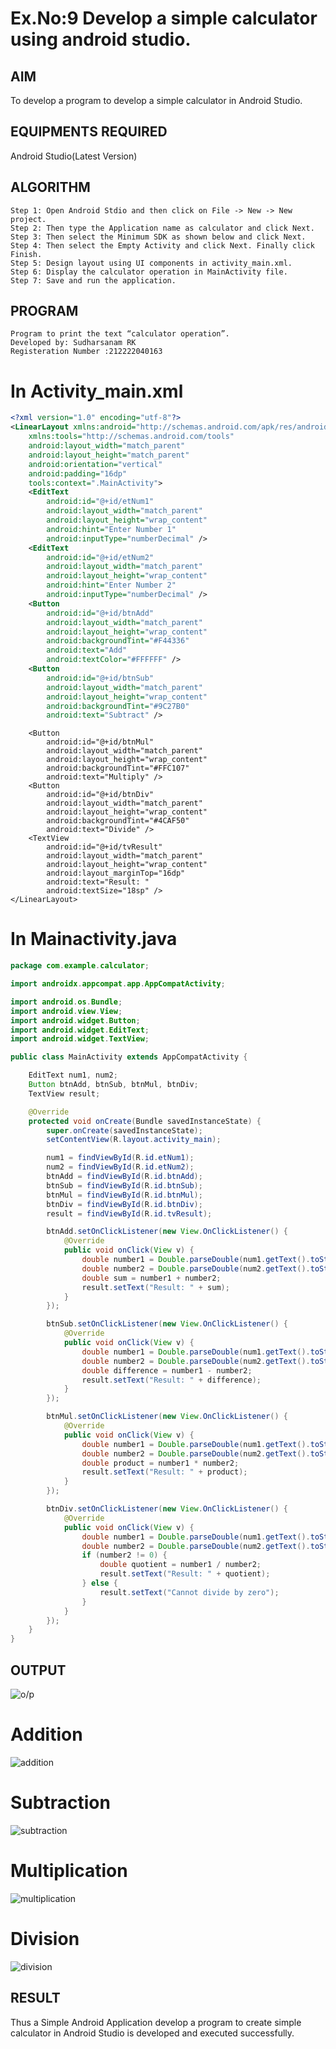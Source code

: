 # Ex.No:9 Develop a simple calculator using android studio.

## AIM

To develop a program to develop a simple calculator in Android Studio.

## EQUIPMENTS REQUIRED

Android Studio(Latest Version)

## ALGORITHM
```
Step 1: Open Android Stdio and then click on File -> New -> New project.
Step 2: Then type the Application name as calculator and click Next. 
Step 3: Then select the Minimum SDK as shown below and click Next.
Step 4: Then select the Empty Activity and click Next. Finally click Finish.
Step 5: Design layout using UI components in activity_main.xml.
Step 6: Display the calculator operation in MainActivity file.
Step 7: Save and run the application.
```
## PROGRAM
```
Program to print the text “calculator operation”.
Developed by: Sudharsanam RK
Registeration Number :212222040163
```
# In Activity_main.xml
```xml
<?xml version="1.0" encoding="utf-8"?>
<LinearLayout xmlns:android="http://schemas.android.com/apk/res/android"
    xmlns:tools="http://schemas.android.com/tools"
    android:layout_width="match_parent"
    android:layout_height="match_parent"
    android:orientation="vertical"
    android:padding="16dp"
    tools:context=".MainActivity">
    <EditText
        android:id="@+id/etNum1"
        android:layout_width="match_parent"
        android:layout_height="wrap_content"
        android:hint="Enter Number 1"
        android:inputType="numberDecimal" />
    <EditText
        android:id="@+id/etNum2"
        android:layout_width="match_parent"
        android:layout_height="wrap_content"
        android:hint="Enter Number 2"
        android:inputType="numberDecimal" />
    <Button
        android:id="@+id/btnAdd"
        android:layout_width="match_parent"
        android:layout_height="wrap_content"
        android:backgroundTint="#F44336"
        android:text="Add"
        android:textColor="#FFFFFF" />
    <Button
        android:id="@+id/btnSub"
        android:layout_width="match_parent"
        android:layout_height="wrap_content"
        android:backgroundTint="#9C27B0"
        android:text="Subtract" />
```
```
    <Button
        android:id="@+id/btnMul"
        android:layout_width="match_parent"
        android:layout_height="wrap_content"
        android:backgroundTint="#FFC107"
        android:text="Multiply" />
    <Button
        android:id="@+id/btnDiv"
        android:layout_width="match_parent"
        android:layout_height="wrap_content"
        android:backgroundTint="#4CAF50"
        android:text="Divide" />
    <TextView
        android:id="@+id/tvResult"
        android:layout_width="match_parent"
        android:layout_height="wrap_content"
        android:layout_marginTop="16dp"
        android:text="Result: "
        android:textSize="18sp" />
</LinearLayout>
```
# In Mainactivity.java
```java
package com.example.calculator;

import androidx.appcompat.app.AppCompatActivity;

import android.os.Bundle;
import android.view.View;
import android.widget.Button;
import android.widget.EditText;
import android.widget.TextView;

public class MainActivity extends AppCompatActivity {

    EditText num1, num2;
    Button btnAdd, btnSub, btnMul, btnDiv;
    TextView result;

    @Override
    protected void onCreate(Bundle savedInstanceState) {
        super.onCreate(savedInstanceState);
        setContentView(R.layout.activity_main);

        num1 = findViewById(R.id.etNum1);
        num2 = findViewById(R.id.etNum2);
        btnAdd = findViewById(R.id.btnAdd);
        btnSub = findViewById(R.id.btnSub);
        btnMul = findViewById(R.id.btnMul);
        btnDiv = findViewById(R.id.btnDiv);
        result = findViewById(R.id.tvResult);

        btnAdd.setOnClickListener(new View.OnClickListener() {
            @Override
            public void onClick(View v) {
                double number1 = Double.parseDouble(num1.getText().toString());
                double number2 = Double.parseDouble(num2.getText().toString());
                double sum = number1 + number2;
                result.setText("Result: " + sum);
            }
        });

        btnSub.setOnClickListener(new View.OnClickListener() {
            @Override
            public void onClick(View v) {
                double number1 = Double.parseDouble(num1.getText().toString());
                double number2 = Double.parseDouble(num2.getText().toString());
                double difference = number1 - number2;
                result.setText("Result: " + difference);
            }
        });

        btnMul.setOnClickListener(new View.OnClickListener() {
            @Override
            public void onClick(View v) {
                double number1 = Double.parseDouble(num1.getText().toString());
                double number2 = Double.parseDouble(num2.getText().toString());
                double product = number1 * number2;
                result.setText("Result: " + product);
            }
        });

        btnDiv.setOnClickListener(new View.OnClickListener() {
            @Override
            public void onClick(View v) {
                double number1 = Double.parseDouble(num1.getText().toString());
                double number2 = Double.parseDouble(num2.getText().toString());
                if (number2 != 0) {
                    double quotient = number1 / number2;
                    result.setText("Result: " + quotient);
                } else {
                    result.setText("Cannot divide by zero");
                }
            }
        });
    }
}
```

## OUTPUT
![o/p](https://github.com/SudharsanamRK/simplecalculator/assets/115523484/499e6605-aad3-4c8f-9f2d-8d42c317de79)
# Addition
![addition](https://github.com/SudharsanamRK/simplecalculator/assets/115523484/02cbe0dc-89f2-4e96-a29e-89ef689fe3fa)
# Subtraction
![subtraction](https://github.com/SudharsanamRK/simplecalculator/assets/115523484/652b14f0-5c3e-4c36-b8da-607961c45c3b)
# Multiplication
![multiplication](https://github.com/SudharsanamRK/simplecalculator/assets/115523484/5e4743e0-01d5-4138-b416-758ad76beca5)
# Division
![division](https://github.com/SudharsanamRK/simplecalculator/assets/115523484/61b167ec-4362-4d7b-8598-3e06f085247c)




## RESULT
Thus a Simple Android Application develop a program to create simple calculator in Android Studio is developed and executed successfully.
